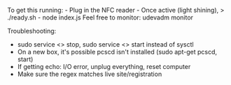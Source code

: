 To get this running:
	 - Plug in the NFC reader
	 - Once active (light shining), > ./ready.sh
	 - node index.js
Feel free to monitor: udevadm monitor

Troubleshooting:
- sudo service <> stop, sudo service <> start instead of sysctl
- On a new box, it's possible pcscd isn't installed (sudo apt-get pcscd, start)
- If getting echo: I/O error, unplug everything, reset computer
- Make sure the regex matches live site/registration